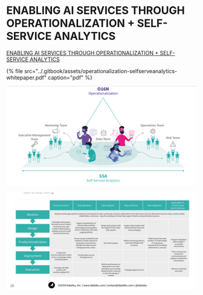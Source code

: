 # ENABLING AI SERVICES THROUGH OPERATIONALIZATION + SELF-SERVICE ANALYTICS

[ENABLING AI SERVICES THROUGH OPERATIONALIZATION + SELF-SERVICE ANALYTICS](https://www.bitpipe.com/fulfillment/1552939682_342)

{% file src="../.gitbook/assets/operationalization-selfserveanalytics-whitepaper.pdf" caption="pdf" %}

![](../.gitbook/assets/screen-shot-2019-04-05-at-11.39.26-am.png)

![](../.gitbook/assets/screen-shot-2019-04-05-at-11.39.34-am.png)

